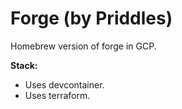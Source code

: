 # Forge (by Priddles)

Homebrew version of forge in GCP.

**Stack:**

- Uses devcontainer.
- Uses terraform.
